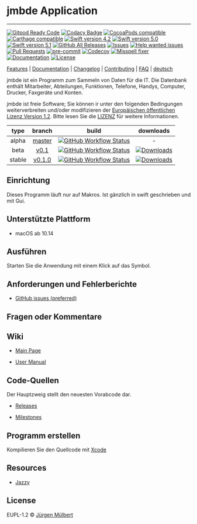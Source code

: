 # jmbde Application

---

[![Gitpod Ready Code][gitpod-shield]][gitpod-url]
[![Codacy Badge][codacy-shield]][codacy-url]
[![CocoaPods compatible][cocoapods-shield]][cocoapods-url]
[![Carthage compatible][carthage-shield]][carthage-url]
[![Swift version 4.2][swift4_2-shield]][swift-url]
[![Swift version 5.0][swift5_0-shield]][swift-url]
[![Swift version 5.1][swift5_1-shield]][swift-url]
[![GitHub All Releases][downloads_all-shield]][downloads_all-url]
[![Issues][issues-shield]][issues-url]
[![Help wanted issues][help-issues-shield]][help-issues-url]
[![Pull Requests][pr-shield]][pr-url] [![pre-commit][pre-commit-shield]][pre-commit-url]
[![Codecov][codecov-shield]][codecov-url]
[![Misspell fixer][misspell_fixer-shield]][misspell_fixer-url]
[![Documentation][documentation-shield]][documentation-url]
[![License][license-shield]][license-url]

[Features](https://github.com/jmuelbert/jmbde-macos) | [Documentation](https://jmuelbert.github.io/jmbde-macos/) | [Changelog](CHANGELOG.md) | [Contributing](CONTRIBUTING.md) | [FAQ](https://github.com/jmuelbert/jmbde-macos/wiki/FAQ) | [deutsch](README_de-DE.md)

jmbde ist ein Programm zum Sammeln von Daten für die IT. Die Datenbank enthält Mitarbeiter, Abteilungen, Funktionen, Telefone, Handys, Computer, Drucker, Faxgeräte und Konten.

jmbde ist freie Software; Sie können ir unter den folgenden Bedingungen weiterverbreiten und/oder modifizieren
der [Europäischen öffentlichen Lizenz Version 1.2](https://joinup.ec.europa.eu/page/eupl-text-11-12).
Bitte lesen Sie die [LIZENZ](https://github.com/jmuelbert/jmbde-macos/blob/master/LICENSE) für weitere Informationen.

|  type  |                             branch                             |                                                                                                           build                                                                                                            |                                                                        downloads                                                                         |
| :----: | :------------------------------------------------------------: | :------------------------------------------------------------------------------------------------------------------------------------------------------------------------------------------------------------------------: | :------------------------------------------------------------------------------------------------------------------------------------------------------: |
| alpha  | [master](https://github.com/jmuelbert/jmbde-macos/tree/master) | [![GitHub Workflow Status](https://github.com/jmuelbert/jmbde-macos/workflows/CI:%20Build%20Test/badge.svg?branch=master&event=push)](https://github.com/jmuelbert/jmbde-macos/actions?query=event%3Apush+branch%3Amaster) |                                                                            -                                                                             |
|  beta  |   [v0.1](https://github.com/jmuelbert/jmbde-macos/tree/v0.1)   |  [![GitHub Workflow Status](https://github.com/jmuelbert/jmbde-macos/workflows/CI:%20Build%20Test/badge.svg?branch=v0.5.2&event=push)](https://github.com/jmuelbert/jmbde-macos/actions?query=event%3Apush+branch%3Av0.1)  |   [![Downloads](https://img.shields.io/github/downloads/jmuelbert/jmbde-macos/v0.1/total)](https://github.com/jmuelbert/jmbde-macos/releases/tag/v0.1)   |
| stable | [v0.1.0](https://github.com/jmuelbert/jmbde-macos/tree/v0.1.0) | [![GitHub Workflow Status](https://github.com/jmuelbert/jmbde-macos/workflows/CI:%20Build%20Test/badge.svg?branch=v0.5.0&event=push)](https://github.com/jmuelbert/jmbde-macos/actions?query=event%3Apush+branch%3v0.1.0)  | [![Downloads](https://img.shields.io/github/downloads/jmuelbert/jmbde-macos/v0.1.0/total)](https://github.com/jmuelbert/jmbde-macos/releases/tag/v0.1.0) |

## Einrichtung

Dieses Programm läuft nur auf Makros. Ist gänzlich in swift geschrieben und mit Gui.

## Unterstützte Plattform

-   macOS ab 10.14

## Ausführen

Starten Sie die Anwendung mit einem Klick auf das Symbol.

## Anforderungen und Fehlerberichte

-   [GitHub issues (preferred)](https://github.com/jmuelbert/jmbde-macos/issues)

## Fragen oder Kommentare

## Wiki

-   [Main Page](https://github.com/jmuelbert/jmbde-macos/wiki)

-   [User Manual](http://jmuelbert.github.io/jmbde-macos/)

## Code-Quellen

Der Hauptzweig stellt den neuesten Vorabcode dar.

-   [Releases](https://github.com/jmuelbert/jmbde-macos/releases)

-   [Milestones](https://github.com/jmuelbert/jmbde-macos/milestones)

## Programm erstellen

Kompilieren Sie den Quellcode mit [Xcode](https://itunes.apple.com/de/app/xcode/id497799835?mt=12)

## Resources

-   [Jazzy](https://github.com/realm/jazzy)

## License

EUPL-1.2 © [Jürgen Mülbert](https:/github.com/jmuelbert/jmbde-macos)

<!-- MARKDOWN LINKS & IMAGES -->
<!-- https://www.markdownguide.org/basic-syntax/#reference-style-links -->

[contributors-shield]: https://img.shields.io/github/contributors/jmuelbert/jmbde-macos
[contributors-url]: https://github.com/jmuelbert/jmbde-macos/graphs/contributors
[forks-shield]: https://img.shields.io/github/forks/jmuelbert/jmbde-macos
[forks-url]: https://github.com/jmuelbert/jmbde-macos/network/members
[issues-shield]: https://img.shields.io/github/issues-raw/jmuelbert/jmbde-macos
[issues-url]: https://github.com//jmuelbert/jmbde-macos/issues
[license-shield]: https://img.shields.io/badge/license-EUPL-blue.svg
[license-url]: https://github.com/jmuelbert/jmbde-macos/blob/master/LICENSE
[product-screenshot]: images/doc/images/Logo_template.png
[build-shield]: https://img.shields.io/github/workflow/status/jmuelbert/jmbde-macos/Build/release
[build-url]: https://github.com/jmuelbert/jmbde-macos/workflows/Build
[gitpod-shield]: https://img.shields.io/badge/Gitpod-Ready--to--Code-blue?logo=gitpod
[gitpod-url]: https://gitpod.io/#https://github.com/jmuelbert/jmbde-macos
[codacy-shield]: https://api.codacy.com/project/badge/Grade/933a7b8c63ca443fbed403fab2abd2d0
[codacy-url]: https://app.codacy.com/gh/jmuelbert/jmbde-macos?utm_source=github.com&utm_medium=referral&utm_content=jmuelbert/jmbde-macos&utm_campaign=Badge_Grade
[downloads_all-shield]: https://img.shields.io/github/downloads/jmuelbert/jmbde-macos/total?label=downloads%40all
[downloads_all-url]: https://github.com/jmuelbert/jmbde-macos/releases
[pre-commit-shield]: https://img.shields.io/badge/pre--commit-enabled-brightgreen?logo=pre-commit&logoColor=white
[pre-commit-url]: https://github.com/pre-commit/pre-commit
[misspell_fixer-shield]: https://github.com/jmuelbert/jmbde-macos/workflows/Misspell%20fixer/badge.svg
[misspell_fixer-url]: https://github.com/marketplace/actions/misspell-fixer-action
[help-issues-shield]: https://img.shields.io/github/issues/jmuelbert/jmbde-macos/help%20wanted
[help-issues-url]: https://github.com/jmuelbert/jmbde-macos/issues?q=is%3Aissue+is%3Aopen+label%3A%22help+wanted%22
[documentation-shield]: https://img.shields.io/badge/Documentation-latest-blue.svg
[documentation-url]: https://jmuelbert.github.io/jmbde-macos
[cdash-shield]: https://img.shields.io/badge/CDash-Access-blue.svg
[cdash-url]: http://my.cdash.org/index.php?project=jmbde-macos
[pr-shield]: https://img.shields.io/github/issues-pr-raw/jmuelbert/jmbde-macos.svg
[pr-url]: https://github.com/jmuelbert/jmbde-macos/pulls
[codecov-shield]: https://codecov.io/gh/jmuelbert/jmbde-macos/branch/master/graph/badge.svg
[codecov-url]: https://codecov.io/gh/jmuelbert/jmbde-macos
[cocoapods-shield]: https://img.shields.io/badge/CocoaPods-compatible-4BC51D.svg?style=flat
[cocoapods-url]: https://cocoapods.org
[carthage-shield]: https://img.shields.io/badge/Carthage-compatible-4BC51D.svg?style=flat
[carthage-url]: https://github.com/Carthage/Carthage
[swift4_2-shield]: https://img.shields.io/badge/swift-4.2-orange.svg
[swift5_0-shield]: https://img.shields.io/badge/swift-5.0-orange.svg
[swift5_1-shield]: https://img.shields.io/badge/swift-5.1-orange.svg
[swift-url]: https://swift.org
